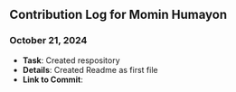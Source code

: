 ## Contribution Log for Momin Humayon

### October 21, 2024
- **Task**: Created respository
- **Details**: Created Readme as first file
- **Link to Commit**: 

